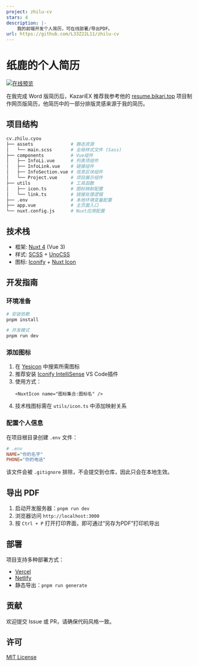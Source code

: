 ```yaml
---
project: zhilu-cv
stars: 4
description: |-
    我的前端开发个人简历，可在线部署/导出PDF。
url: https://github.com/L33Z22L11/zhilu-cv
---
```


# 纸鹿的个人简历

[![在线预览](https://img.shields.io/badge/在线预览-cv.zhilu.cyou-blue)](https://cv.zhilu.cyou)

在我完成 Word 版简历后，KazariEX 推荐我参考他的 [resume.bikari.top](https://github.com/KazariEX/resume.bikari.top) 项目制作网页版简历，他简历中的一部分排版灵感来源于我的简历。

## 项目结构

```sh
cv.zhilu.cyou
├── assets              # 静态资源
│   └── main.scss       # 全局样式文件 (Sass)
├── components          # Vue组件
│   ├── InfoLi.vue      # 列表项组件
│   ├── InfoLink.vue    # 链接组件
│   ├── InfoSection.vue # 信息区块组件
│   └── Project.vue     # 项目展示组件
├── utils               # 工具函数
│   ├── icon.ts         # 图标映射配置
│   └── link.ts         # 链接处理逻辑
├── .env                # 本地环境变量配置
├── app.vue             # 主页面入口
└── nuxt.config.js      # Nuxt应用配置
```

## 技术栈

- 框架: [Nuxt 4](https://nuxt.com) (Vue 3)
- 样式: [SCSS](https://sass-lang.com/) + [UnoCSS](https://unocss.dev/)
- 图标: [Iconify](https://iconify.design/) + [Nuxt Icon](https://nuxt.com/modules/icon)

## 开发指南

### 环境准备

```bash
# 安装依赖
pnpm install

# 开发模式
pnpm run dev
```

### 添加图标

1. 在 [Yesicon](https://yesicon.app/) 中搜索所需图标
2. 推荐安装 [Iconify IntelliSense](https://marketplace.visualstudio.com/items?itemName=antfu.iconify) VS Code插件
3. 使用方式：
   ```vue
   <NuxtIcon name="图标集合:图标名" />
   ```
4. 技术栈图标需在 `utils/icon.ts` 中添加映射关系

### 配置个人信息

在项目根目录创建 `.env` 文件：

```ini
# .env
NAME="你的名字"
PHONE="你的电话"
```

该文件会被 `.gitignore` 排除，不会提交到仓库，因此只会在本地生效。

## 导出 PDF

1. 启动开发服务器：`pnpm run dev`
2. 浏览器访问 `http://localhost:3000`
3. 按 `Ctrl + P` 打开打印界面，即可通过“另存为PDF”打印机导出

## 部署

项目支持多种部署方式：

- [Vercel](https://vercel.com)
- [Netlify](https://www.netlify.com/)
- 静态导出：`pnpm run generate`

## 贡献

欢迎提交 Issue 或 PR，请确保代码风格一致。

## 许可

[MIT License](LICENSE)

